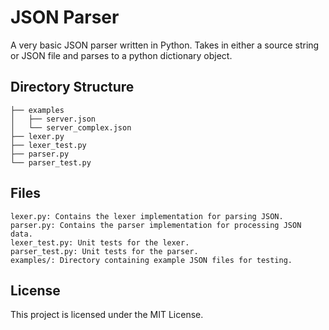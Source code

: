 # JSON Parser

A very basic JSON parser written in Python. Takes in either a source string or JSON file and parses to a python dictionary object.

## Directory Structure

```
├── examples
│   ├── server.json
│   └── server_complex.json
├── lexer.py
├── lexer_test.py
├── parser.py
└── parser_test.py
```

## Files
    lexer.py: Contains the lexer implementation for parsing JSON.
    parser.py: Contains the parser implementation for processing JSON data.
    lexer_test.py: Unit tests for the lexer.
    parser_test.py: Unit tests for the parser.
    examples/: Directory containing example JSON files for testing.

## License

This project is licensed under the MIT License.
